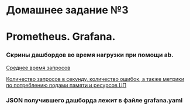 # Домашнее задание №3
# Prometheus. Grafana.

### Скрины дашбордов во время нагрузки при помощи ab.

[Среднее время запросов](Grafana_Latency.png)

[Количество запросов в секунду, количество ошибок, а также метрики по потреблению подами памяти и ресурсов ЦП](Grafana_RPS_ER_MemoryCPUUsage.png)

### JSON получившего дашборда лежит в файле grafana.yaml